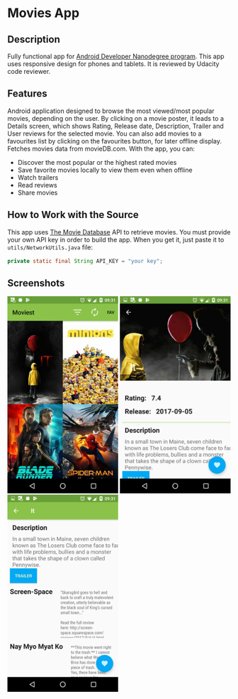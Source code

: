 # Movies App

## Description
Fully functional app for [Android Developer Nanodegree program](https://www.udacity.com/course/android-developer-nanodegree--nd801). This app uses responsive design for phones and tablets. It is reviewed by Udacity code reviewer. 

## Features
Android application designed to browse the most viewed/most popular movies, depending on the user. By clicking on a movie poster,
it leads to a Details screen, which shows Rating, Release date, Description, Trailer and User reviews for
the selected movie. You can also add movies to a favourites list by clicking on the favourites button,
for later offline display. Fetches movies data from movieDB.com.
With the app, you can:
* Discover the most popular or the highest rated movies
* Save favorite movies locally to view them even when offline
* Watch trailers
* Read reviews
* Share movies

## How to Work with the Source

This app uses [The Movie Database](https://www.themoviedb.org/documentation/api) API to retrieve movies.
You must provide your own API key in order to build the app. When you get it, just paste it to `utils/NetworkUtils.java` file: 
```java    
private static final String API_KEY = "your key";
```

## Screenshots
<img src="images/menu.png" height="444" width="250"> <img src="images/details1.png" height="444" width="250"> <img src="images/details2.png" height="444" width="250">
